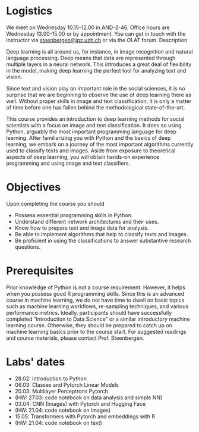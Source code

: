 # Logistics

We meet on Wednesday 10.15-12.00 in AND-2-46. Office hours are Wednesday 13.00-15.00 or by appointment. You can get in touch with the instructor via steenbergen@ipz.uzh.ch or via the OLAT forum.
Description

Deep learning is all around us, for instance, in image recognition and natural language processing. Deep means that data are represented through multiple layers in a neural network. This introduces a great deal of flexibility in the model, making deep learning the perfect tool for analyzing text and vision.

Since text and vision play an important role in the social sciences, it is no surprise that we are beginning to observe the use of deep learning there as well. Without proper skills in image and text classification, it is only a matter of time before one has fallen behind the methodological state-of-the-art.

This course provides an introduction to deep learning methods for social scientists with a focus on image and text classification. It does so using Python, arguably the most important programming language for deep learning. After familiarizing you with Python and the basics of deep learning, we embark on a journey of the most important algorithms currently used to classify texts and images. Aside from exposure to theoretical aspects of deep learning, you will obtain hands-on experience programming and using image and text classifiers.

# Objectives

Upon completing the course you should

- Possess essential programming skills in Python.
- Understand different network architectures and their uses.
- Know how to prepare text and image data for analysis.
- Be able to implement algorithms that help to classify texts and images.
- Be proficient in using the classifications to answer substantive research questions.

# Prerequisites

Prior knowledge of Python is not a course requirement. However, it helps when you possess good R programming skills. Since this is an advanced course in machine learning, we do not have time to dwell on basic topics such as machine learning workflows, re-sampling techniques, and various performance metrics. Ideally, participants should have successfully completed “Introduction to Data Science” or a similar introductory machine learning course. Otherwise, they should be prepared to catch up on machine learning basics prior to the course start. For suggested readings and course materials, please contact Prof. Steenbergen.

# Labs' dates

- 28.02: Introduction to Python
- 06.03: Classes and Pytorch Linear Models
- 20.03: Multilayer Perceptrons Pytorch
- (HW: 27.03: code notebook on data analysis and simple NN)
- 03.04: CNN (Images) with Pytorch and Hugging Face
- (HW: 21.04: code notebook on images)
- 15.05: Transformers with Pytorch and embeddings with R
- (HW: 21.04: code notebook on text)

